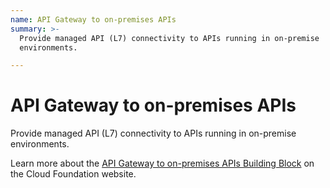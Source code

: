 ```yaml
---
name: API Gateway to on-premises APIs
summary: >-
  Provide managed API (L7) connectivity to APIs running in on-premise
  environments.

---
```


# API Gateway to on-premises APIs

Provide managed API (L7) connectivity to APIs running in on-premise environments.

Learn more about the [API Gateway to on-premises APIs Building Block](https://cloudfoundation.meshcloud.io/maturity-model/service-ecosystem/api-gateway-to-on-premises-apis.html) on the Cloud Foundation website.

